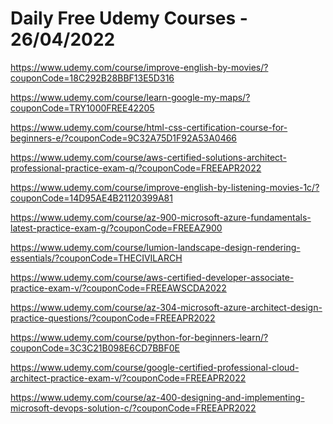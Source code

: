 # Daily Free Udemy Courses - 26/04/2022

https://www.udemy.com/course/improve-english-by-movies/?couponCode=18C292B28BBF13E5D316
https://www.udemy.com/course/learn-google-my-maps/?couponCode=TRY1000FREE42205
https://www.udemy.com/course/html-css-certification-course-for-beginners-e/?couponCode=9C32A75D1F92A53A0466
https://www.udemy.com/course/aws-certified-solutions-architect-professional-practice-exam-q/?couponCode=FREEAPR2022
https://www.udemy.com/course/improve-english-by-listening-movies-1c/?couponCode=14D95AE4B21120399A81
https://www.udemy.com/course/az-900-microsoft-azure-fundamentals-latest-practice-exam-g/?couponCode=FREEAZ900
https://www.udemy.com/course/lumion-landscape-design-rendering-essentials/?couponCode=THECIVILARCH
https://www.udemy.com/course/aws-certified-developer-associate-practice-exam-v/?couponCode=FREEAWSCDA2022
https://www.udemy.com/course/az-304-microsoft-azure-architect-design-practice-questions/?couponCode=FREEAPR2022
https://www.udemy.com/course/python-for-beginners-learn/?couponCode=3C3C21B098E6CD7BBF0E
https://www.udemy.com/course/google-certified-professional-cloud-architect-practice-exam-v/?couponCode=FREEAPR2022
https://www.udemy.com/course/az-400-designing-and-implementing-microsoft-devops-solution-c/?couponCode=FREEAPR2022
